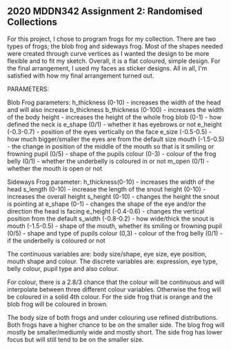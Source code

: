 ## 2020 MDDN342 Assignment 2: Randomised Collections

For this project, I chose to program frogs for my collection. There are two types of frogs; the blob frog and sideways frog. Most of the shapes needed were created through curve vertices as I wanted the design to be more flexible and to fit my sketch. Overall, it is a flat coloured, simple design. For the final arrangement, I used my faces as sticker designs.
All in all, I'm satisfied with how my final arrangement turned out.

PARAMETERS:

Blob Frog parameters:
h_thickness (0-10) - increases the width of the head and will also increase b_thickness
b_thickness (0-100) - increases the width of the body
height - increases the height of the whole frog
blob (0-1) - how defined the neck is
e_shape (0/1) - whether it has eyebrows or not
e_height (-0.3-0.7) - position of the eyes vertically on the face
e_size (-0.5-0.5) - how much bigger/smaller the eyes are from the default size
mouth (-1.5-0.5) - the change in position of the middle of the mouth so that is it smiling or frowning
pupil (0/5) - shape of the pupils
colour (0-3) - colour of the frog
belly (0/1) - whether the underbelly is coloured in or not
m_open (0/1) - whether the mouth is open or not

Sideways Frog parameter:
h_thickness(0-10) - increases the width of the head
s_length (0-10) - increase the length of the snout
height (0-10) - increases the overall height
s_height (0-10) - changes the height the snout is pointing at
e_shape (0-1) - changes the shape of the eye and/or the direction the head is facing
e_height (-0.4-0.6) - changes the vertical position from the default
s_width (-0.8-0.2) - how wide/thick the snout is
mouth (-1.5-0.5) - shape of the mouth, whether its smiling or frowning
pupil (0/5) - shape and type of pupils
colour (0,3) - colour of the frog
belly (0/1) - if the underbelly is coloured or not

The continuous variables are: body size/shape, eye size, eye position, mouth shape and colour.
The discrete variables are: expression, eye type, belly colour, pupil type and also colour.

For colour, there is a 2.8/3 chance that the colour will be continuous and will interpolate between three different colour variables. Otherwise the frog will be coloured in a solid 4th colour. For the side frog that is orange and the blob frog will be coloured in brown.

The body size of both frogs and under colouring use refined distributions.
Both frogs have a higher chance to be on the smaller side. The blog frog will mostly be smaller/mediumly wide and mostly short. The side frog has lower focus but will still tend to be on the smaller size.
